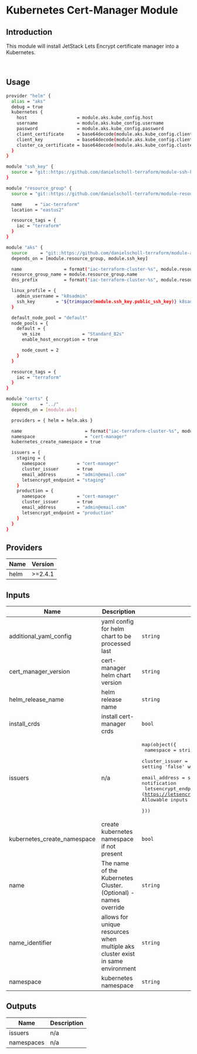 # Kubernetes Cert-Manager Module

## Introduction

This module will install JetStack Lets Encrypt certificate manager into a Kubernetes.

<br />

## Usage

```bash
provider "helm" {
  alias = "aks"
  debug = true
  kubernetes {
    host                   = module.aks.kube_config.host
    username               = module.aks.kube_config.username
    password               = module.aks.kube_config.password
    client_certificate     = base64decode(module.aks.kube_config.client_certificate)
    client_key             = base64decode(module.aks.kube_config.client_key)
    cluster_ca_certificate = base64decode(module.aks.kube_config.cluster_ca_certificate)
  }
}

module "ssh_key" {
  source = "git::https://github.com/danielscholl-terraform/module-ssh-key?ref=v1.0.0"
}

module "resource_group" {
  source = "git::https://github.com/danielscholl-terraform/module-resource-group?ref=v1.0.0"

  name     = "iac-terraform"
  location = "eastus2"

  resource_tags = {
    iac = "terraform"
  }
}

module "aks" {
  source     = "git::https://github.com/danielscholl-terraform/module-aks?ref=v1.0.0"
  depends_on = [module.resource_group, module.ssh_key]

  name                = format("iac-terraform-cluster-%s", module.resource_group.random)
  resource_group_name = module.resource_group.name
  dns_prefix          = format("iac-terraform-cluster-%s", module.resource_group.random)

  linux_profile = {
    admin_username = "k8sadmin"
    ssh_key        = "${trimspace(module.ssh_key.public_ssh_key)} k8sadmin"
  }

  default_node_pool = "default"
  node_pools = {
    default = {
      vm_size                = "Standard_B2s"
      enable_host_encryption = true

      node_count = 2
    }
  }

  resource_tags = {
    iac = "terraform"
  }
}

module "certs" {
  source     = "../"
  depends_on = [module.aks]

  providers = { helm = helm.aks }

  name                        = format("iac-terraform-cluster-%s", module.resource_group.random)
  namespace                   = "cert-manager"
  kubernetes_create_namespace = true

  issuers = {
    staging = {
      namespace            = "cert-manager"
      cluster_issuer       = true
      email_address        = "admin@email.com"
      letsencrypt_endpoint = "staging"
    }
    production = {
      namespace            = "cert-manager"
      cluster_issuer       = true
      email_address        = "admin@email.com"
      letsencrypt_endpoint = "production"
    }
  }
}
```

<!--- BEGIN_TF_DOCS --->
## Providers

| Name | Version |
|------|---------|
| helm | >=2.4.1 |

## Inputs

| Name | Description | Type | Default | Required |
|------|-------------|------|---------|:-----:|
| additional\_yaml\_config | yaml config for helm chart to be processed last | `string` | `""` | no |
| cert\_manager\_version | cert-manager helm chart version | `string` | `"v0.15.1"` | no |
| helm\_release\_name | helm release name | `string` | `"cert-manager"` | no |
| install\_crds | install cert-manager crds | `bool` | `true` | no |
| issuers | n/a | <pre>map(object({<br>    namespace            = string # kubernetes namespace<br>    cluster_issuer       = bool   # setting 'true' will create a ClusterIssuer, setting 'false' will create a namespace isolated Issuer<br>    email_address        = string # email address used for expiration notification<br>    letsencrypt_endpoint = string # letsencrypt endpoint (https://letsencrypt.org/docs/acme-protocol-updates).  Allowable inputs are 'staging', 'production' or a full URL<br>  }))</pre> | `{}` | no |
| kubernetes\_create\_namespace | create kubernetes namespace if not present | `bool` | `true` | no |
| name | The name of the Kubernetes Cluster. (Optional) - names override | `string` | n/a | yes |
| name\_identifier | allows for unique resources when multiple aks cluster exist in same environment | `string` | `""` | no |
| namespace | kubernetes namespace | `string` | `"cert-manager"` | no |

## Outputs

| Name | Description |
|------|-------------|
| issuers | n/a |
| namespaces | n/a |
<!--- END_TF_DOCS --->